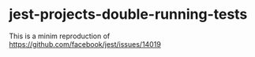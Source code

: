# jest-projects-double-running-tests
This is a minim reproduction of https://github.com/facebook/jest/issues/14019
